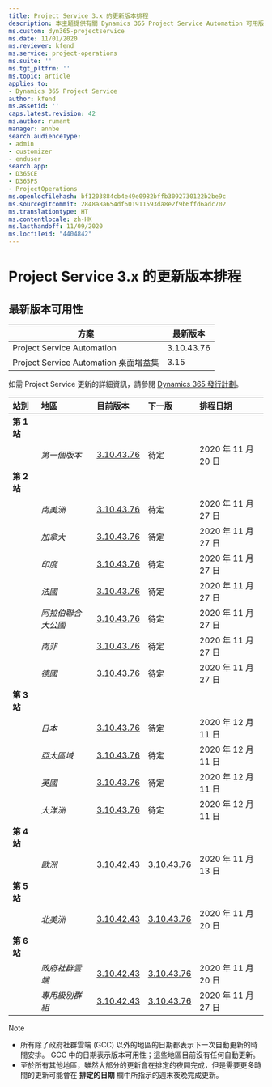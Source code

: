```yaml
---
title: Project Service 3.x 的更新版本排程
description: 本主題提供有關 Dynamics 365 Project Service Automation 可用版本與即將發行版本的資訊。
ms.custom: dyn365-projectservice
ms.date: 11/01/2020
ms.reviewer: kfend
ms.service: project-operations
ms.suite: ''
ms.tgt_pltfrm: ''
ms.topic: article
applies_to:
- Dynamics 365 Project Service
author: kfend
ms.assetid: ''
caps.latest.revision: 42
ms.author: rumant
manager: annbe
search.audienceType:
- admin
- customizer
- enduser
search.app:
- D365CE
- D365PS
- ProjectOperations
ms.openlocfilehash: bf1203884cb4e49e0982bffb3092730122b2be9c
ms.sourcegitcommit: 2848a8a654df601911593da8e2f9b6ffd6adc702
ms.translationtype: HT
ms.contentlocale: zh-HK
ms.lasthandoff: 11/09/2020
ms.locfileid: "4404842"
---
```

# <a name="update-release-schedule-for-project-service-3x"></a>Project Service 3.x 的更新版本排程

## <a name="latest-version-availability"></a>最新版本可用性

| 方案  |  最新版本 |
|-------|----|
| Project Service Automation    | 3.10.43.76 |
| Project Service Automation 桌面增益集                | 3.15          |

如需 Project Service 更新的詳細資訊，請參閱 [Dynamics 365 發行計劃](https://docs.microsoft.com/dynamics365/release-plans/)。 

| 站別  | 地區 | 目前版本 | 下一版 |  排程日期
| :---   | :---   | :---   | :---   |:---   |         
|<strong>第 1 站</strong> | |  |  | |
| | <i>第一個版本</i> | [3.10.43.76](whats-new-ur-25.md) | 待定 | 2020 年 11 月 20 日
|<strong>第 2 站</strong> | |  |  | |
| | <i>南美洲</i> | [3.10.43.76](whats-new-ur-25.md) | 待定 | 2020 年 11 月 27 日
| | <i>加拿大</i> | [3.10.43.76](whats-new-ur-25.md) | 待定 | 2020 年 11 月 27 日 
| | <i>印度</i> | [3.10.43.76](whats-new-ur-25.md) | 待定 | 2020 年 11 月 27 日
| | <i>法國</i> | [3.10.43.76](whats-new-ur-25.md) | 待定 | 2020 年 11 月 27 日
| | <i>阿拉伯聯合大公國</i> | [3.10.43.76](whats-new-ur-25.md) | 待定 | 2020 年 11 月 27 日
| | <i>南非</i> | [3.10.43.76](whats-new-ur-25.md) | 待定 | 2020 年 11 月 27 日
| | <i>德國</i> | [3.10.43.76](whats-new-ur-25.md) | 待定 | 2020 年 11 月 27 日
|<strong>第 3 站</strong> | |  |  | |
| | <i>日本</i> | [3.10.43.76](whats-new-ur-25.md) | 待定 | 2020 年 12 月 11 日
| | <i>亞太區域</i> | [3.10.43.76](whats-new-ur-25.md) | 待定 | 2020 年 12 月 11 日
| | <i>英國</i> | [3.10.43.76](whats-new-ur-25.md) | 待定 | 2020 年 12 月 11 日
| | <i>大洋洲</i> | [3.10.43.76](whats-new-ur-25.md) | 待定 | 2020 年 12 月 11 日
|<strong>第 4 站</strong> | |  |  | |
| | <i>歐洲</i> |[3.10.42.43](whats-new-ur-24.md) | [3.10.43.76](whats-new-ur-25.md) | 2020 年 11 月 13 日
|<strong>第 5 站</strong> | |  |  | |
| | <i>北美洲</i> |[3.10.42.43](whats-new-ur-24.md) | [3.10.43.76](whats-new-ur-25.md) | 2020 年 11 月 20 日
|<strong>第 6 站</strong> | |  |  | |
| | <i>政府社群雲端</i> |[3.10.42.43](whats-new-ur-24.md) | [3.10.43.76](whats-new-ur-25.md) | 2020 年 11 月 20 日
| | <i>專用級別群組</i> |[3.10.42.43](whats-new-ur-24.md) | [3.10.43.76](whats-new-ur-25.md) | 2020 年 11 月 27 日

>[!Note]
> - 所有除了政府社群雲端 (GCC) 以外的地區的日期都表示下一次自動更新的時間安排。 GCC 中的日期表示版本可用性；這些地區目前沒有任何自動更新。
> - 至於所有其他地區，雖然大部分的更新會在排定的夜間完成，但是需要更多時間的更新可能會在 **排定的日期** 欄中所指示的週末夜晚完成更新。
